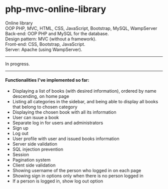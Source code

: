 # php-mvc-online-library
Online library\
OOP PHP, MVC, HTML, CSS, JavaScript, Bootstrap, MySQL, WampServer\
Back-end: OOP PHP and MySQL for the database.\
Design pattern: MVC (without a framework).\
Front-end: CSS, Bootstrap, JavaScript.\
Server: Apache (using WampServer).
***
In progress.
***
#### Functionalities I've implemented so far:
* Displaying a list of books (with desired information), ordered by name descending, on home page
* Listing all categories in the sidebar, and being able to display all books that belong to chosen category
* Displaying the chosen book with all its information
* User can isuue a book
* Separate log in for users and administrators
* Sign up
* Log out
* User profile with user and issued books information
* Server side validation
* SQL injection prevention
* Session
* Pagination system
* Client side validation
* Showing username of the person who logged in on each page
* Showing sign in options only when there is no person logged in
* If a person is logged in, show log out option

